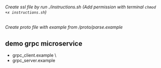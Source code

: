 ###### Create ssl file by run ./instructions.sh (Add permission with terminal `chmod +x instructions.sh`)
###### Create proto file with example from /proto/parse.example

## demo grpc microservice
- grpc_client.example \
- grpc_server.example
